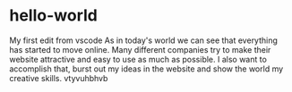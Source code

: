 # hello-world
My first edit from vscode
As in today's world we can see that everything has started to move online. Many different companies try to make their website attractive and easy to use as much as possible.
I also want to accomplish that, burst out my ideas in the website and show the world my creative skills. 
vtyvuhbhvb